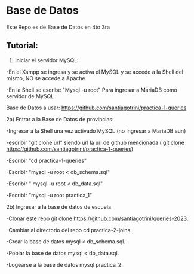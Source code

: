 # Base de Datos
Este Repo es de Base de Datos en 4to 3ra


## Tutorial:
1) Iniciar el servidor MySQL:

-En el Xampp se ingresa y se activa el MySQL y se accede a la Shell del mismo, NO se accede a Apache

-En la Shell se escribe "Mysql -u root" Para ingresar a MariaDB como servidor de MySQL

Base de Datos a usar:
 https://github.com/santiagotrini/practica-1-queries

 2a) Entrar a la Base de Datos de provincias:

 -Ingresar a la Shell una vez activado MySQL (no ingresar a MariaDB aun)

 -escribir "git clone url" siendo url la url de github mencionada ( git clone https://github.com/santiagotrini/practica-1-queries)

 -Escribir "cd practica-1-queries"

 -Escribir "mysql -u root < db_schema.sql"

 -Escribir " mysql -u root < db_data.sql"

 -Escribir "mysql -u root practica_1"

 2b) Ingresar a la base de datos de escuela
 
 -Clonar este repo git clone https://github.com/santiagotrini/queries-2023.

 -Cambiar al directorio del repo cd practica-2-joins.

 -Crear la base de datos mysql < db_schema.sql.

 -Poblar la base de datos mysql < db_data.sql.

 -Logearse a la base de datos mysql practica_2.
